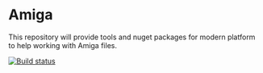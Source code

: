 # Amiga

This repository will provide tools and nuget packages for modern platform to help working with Amiga files.

[![Build status](https://ci.appveyor.com/api/projects/status/pqv2anyqv51w6t01?svg=true)](https://ci.appveyor.com/project/Pyrdacor/amiga)
